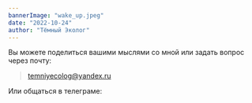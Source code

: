 ```yaml
---
bannerImage: "wake_up.jpeg"
date: "2022-10-24"
author: "Тёмный Эколог"
---
```


Вы можете поделиться вашими мыслями со мной или задать вопрос через почту:
> temniyecolog@yandex.ru

Или общаться в телеграме:

